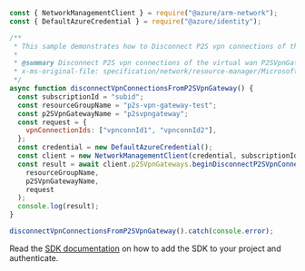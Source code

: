 ```javascript
const { NetworkManagementClient } = require("@azure/arm-network");
const { DefaultAzureCredential } = require("@azure/identity");

/**
 * This sample demonstrates how to Disconnect P2S vpn connections of the virtual wan P2SVpnGateway in the specified resource group.
 *
 * @summary Disconnect P2S vpn connections of the virtual wan P2SVpnGateway in the specified resource group.
 * x-ms-original-file: specification/network/resource-manager/Microsoft.Network/stable/2021-05-01/examples/P2sVpnGatewaysDisconnectP2sVpnConnections.json
 */
async function disconnectVpnConnectionsFromP2SVpnGateway() {
  const subscriptionId = "subid";
  const resourceGroupName = "p2s-vpn-gateway-test";
  const p2SVpnGatewayName = "p2svpngateway";
  const request = {
    vpnConnectionIds: ["vpnconnId1", "vpnconnId2"],
  };
  const credential = new DefaultAzureCredential();
  const client = new NetworkManagementClient(credential, subscriptionId);
  const result = await client.p2SVpnGateways.beginDisconnectP2SVpnConnectionsAndWait(
    resourceGroupName,
    p2SVpnGatewayName,
    request
  );
  console.log(result);
}

disconnectVpnConnectionsFromP2SVpnGateway().catch(console.error);
```

Read the [SDK documentation](https://github.com/Azure/azure-sdk-for-js/blob/%40azure%2Farm-network_27.0.0/sdk/network/arm-network/README.md) on how to add the SDK to your project and authenticate.
